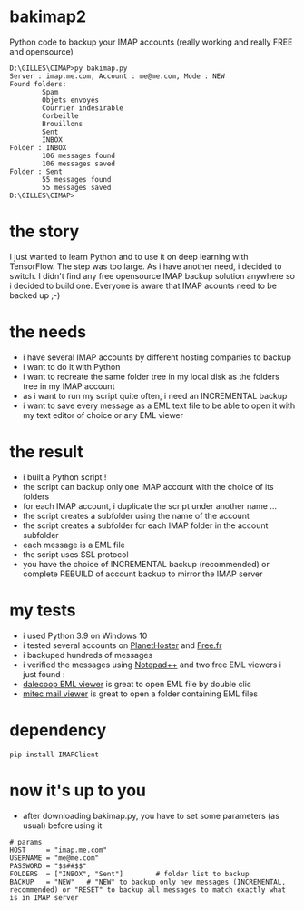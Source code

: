# bakimap2
Python code to backup your IMAP accounts (really working and really FREE and opensource)
```
D:\GILLES\CIMAP>py bakimap.py
Server : imap.me.com, Account : me@me.com, Mode : NEW
Found folders:
        Spam
        Objets envoyés
        Courrier indésirable
        Corbeille
        Brouillons
        Sent
        INBOX
Folder : INBOX
        106 messages found
        106 messages saved
Folder : Sent
        55 messages found
        55 messages saved
D:\GILLES\CIMAP>
```

# the story
I just wanted to learn Python and to use it on deep learning with TensorFlow.
The step was too large.
As i have another need, i decided to switch.
I didn't find any free opensource IMAP backup solution anywhere so i decided to build one.
Everyone is aware that IMAP acounts need to be backed up ;-)

# the needs
- i have several IMAP accounts by different hosting companies to backup
- i want to do it with Python
- i want to recreate the same folder tree in my local disk as the folders tree in my IMAP account
- as i want to run my script quite often, i need an INCREMENTAL backup
- i want to save every message as a EML text file to be able to open it with my text editor of choice or any EML viewer

# the result
- i built a Python script !
- the script can backup only one IMAP account with the choice of its folders
- for each IMAP account, i duplicate the script under another name ...
- the script creates a subfolder using the name of the account
- the script creates a subfolder for each IMAP folder in the account subfolder
- each message is a EML file
- the script uses SSL protocol
- you have the choice of INCREMENTAL backup (recommended) or complete REBUILD of account backup to mirror the IMAP server

# my tests
- i used Python 3.9 on Windows 10
- i tested several accounts on [PlanetHoster](https://www.planethoster.com/fr/Hebergements-World) and [Free.fr](https://assistance.free.fr/articles/605)
- i backuped hundreds of messages
- i verified the messages using [Notepad++](https://notepad-plus-plus.org/downloads/v8.2/) and two free EML viewers i just found :
- [dalecoop EML viewer](https://www.01net.com/telecharger/windows/Internet/internet_utlitaire/fiches/130608.html) is great to open EML file by double clic
- [mitec mail viewer](https://mitec.cz/mailview.html) is great to open a folder containing EML files

# dependency
```
pip install IMAPClient
```

# now it's up to you
- after downloading bakimap.py, you have to set some parameters (as usual) before using it

```
# params
HOST     = "imap.me.com"
USERNAME = "me@me.com"
PASSWORD = "$$##$$"
FOLDERS  = ["INBOX", "Sent"]        # folder list to backup
BACKUP   = "NEW"   # "NEW" to backup only new messages (INCREMENTAL, recommended) or "RESET" to backup all messages to match exactly what is in IMAP server
```

